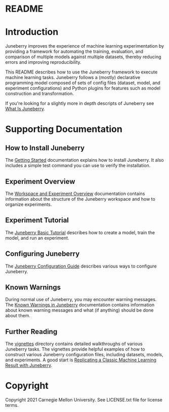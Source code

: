 README
==========

# Introduction

Juneberry improves the experience of machine learning experimentation by providing a framework for automating 
the training, evaluation, and comparison of multiple models against multiple datasets, thereby reducing errors and 
improving reproducibility.

This README describes how to use the Juneberry framework to execute machine learning tasks. Juneberry follows a (mostly)
declarative programming model composed of sets of config files (dataset, model, and experiment configurations) and
Python plugins for features such as model construction and transformation.

If you're looking for a slightly more in depth descripts of Juneberry see [What Is Juneberry](docs/whatis.md).

# Supporting Documentation

## How to Install Juneberry

The [Getting Started](docs/getting_started.md) documentation explains how to install Juneberry. It also 
includes a simple test command you can use to verify the installation.

## Experiment Overview

The [Workspace and Experiment Overview](docs/overview.md) documentation contains information about 
the structure of the Juneberry workspace and how to organize experiments.

## Experiment Tutorial

The [Juneberry Basic Tutorial](docs/tutorial.md) describes how to create a model, train the model, 
and run an experiment.

## Configuring Juneberry

The [Juneberry Configuration Guide](docs/configuring.md) describes various ways to configure Juneberry.

## Known Warnings

During normal use of Juneberry, you may encounter warning messages. The
[Known Warnings in Juneberry](docs/known_warnings.md) documentation contains information about known warning 
messages and what (if anything) should be done about them.

## Further Reading

The [vignettes](docs/vignettes) directory contains detailed walkthroughs of various Juneberry tasks. 
The vignettes provide helpful examples of how to construct various Juneberry configuration files, 
including datasets, models, and experiments. A good start is 
[Replicating a Classic Machine Learning Result with Juneberry](docs/vignettes/vignette1/Replicating_a_Classic_Machine_Learning_Result_with_Juneberry.md).

# Copyright

Copyright 2021 Carnegie Mellon University.  See LICENSE.txt file for license terms.
